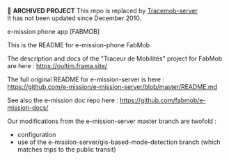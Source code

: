  🚧 **ARCHIVED PROJECT** This repo is replaced by [Tracemob-server](https://github.com/fabmob/tracemob-server)   
It has not been updated since December 2010.

e-mission phone app [FABMOB]

This is the README for e-mission-phone FabMob

The description and docs of the "Traceur de Mobilités" project for FabMob are here : https://oultim.frama.site/

The full original README for e-mission-server is here : https://github.com/e-mission/e-mission-server/blob/master/README.md

See also the e-mission doc repo here : https://github.com/fabmob/e-mission-docs/

Our modifications from the e-mission-server master branch are twofold :
- configuration
- use of the e-mission-server/gis-based-mode-detection branch (which matches trips to the public transit)
